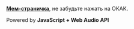 **[Мем-страничка](https://destiny503.github.io/okak/)**, не забудьте нажать на ОКАК.

Powered by **JavaScript + Web Audio API**
